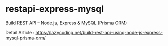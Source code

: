 # restapi-express-mysql
Build REST API – Node.js, Express &amp; MySQL (Prisma ORM)

Detail Article : https://lazycoding.net/build-rest-api-using-node-js-express-mysql-prisma-orm/
